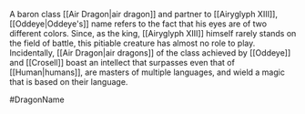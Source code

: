 A baron class <span class="races">[[Air Dragon|air dragon]]</span> and partner to <span class="people">[[Airyglyph XIII]]</span>, <span class="people">[[Oddeye|Oddeye's]]</span> name refers to the fact that his eyes are of two different colors.
Since, as the king, <span class="people">[[Airyglyph XIII]]</span> himself rarely stands on the field of battle, this pitiable creature has almost no role to play.
Incidentally, <span class="races">[[Air Dragon|air dragons]]</span> of the class achieved by <span class="people">[[Oddeye]]</span> and <span class="people">[[Crosell]]</span> boast an intellect that surpasses even that of <span class="races">[[Human|humans]]</span>, are masters of multiple languages, and wield a magic that is based on their language.

#DragonName